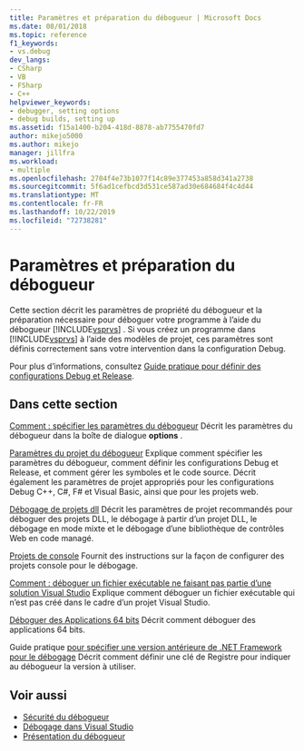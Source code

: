 ```yaml
---
title: Paramètres et préparation du débogueur | Microsoft Docs
ms.date: 08/01/2018
ms.topic: reference
f1_keywords:
- vs.debug
dev_langs:
- CSharp
- VB
- FSharp
- C++
helpviewer_keywords:
- debugger, setting options
- debug builds, setting up
ms.assetid: f15a1400-b204-418d-8878-ab7755470fd7
author: mikejo5000
ms.author: mikejo
manager: jillfra
ms.workload:
- multiple
ms.openlocfilehash: 2704f4e73b1077f14c89e377453a858d341a2738
ms.sourcegitcommit: 5f6ad1cefbcd3d531ce587ad30e684684f4c4d44
ms.translationtype: MT
ms.contentlocale: fr-FR
ms.lasthandoff: 10/22/2019
ms.locfileid: "72738281"
---
```

# <a name="debugger-settings-and-preparation"></a>Paramètres et préparation du débogueur
Cette section décrit les paramètres de propriété du débogueur et la préparation nécessaire pour déboguer votre programme à l’aide du débogueur [!INCLUDE[vsprvs](../code-quality/includes/vsprvs_md.md)] . Si vous créez un programme dans [!INCLUDE[vsprvs](../code-quality/includes/vsprvs_md.md)] à l’aide des modèles de projet, ces paramètres sont définis correctement sans votre intervention dans la configuration Debug.

 Pour plus d’informations, consultez [Guide pratique pour définir des configurations Debug et Release](../debugger/how-to-set-debug-and-release-configurations.md).

## <a name="in-this-section"></a>Dans cette section

 [Comment : spécifier les paramètres du débogueur](../debugger/how-to-specify-debugger-settings.md) Décrit les paramètres du débogueur dans la boîte de dialogue **options** .
 
 [Paramètres du projet du débogueur](../debugger/debugger-project-settings.md) Explique comment spécifier les paramètres du débogueur, comment définir les configurations Debug et Release, et comment gérer les symboles et le code source. Décrit également les paramètres de projet appropriés pour les configurations Debug C++, C#, F# et Visual Basic, ainsi que pour les projets web.

 [Débogage de projets dll](../debugger/debugging-dll-projects.md) Décrit les paramètres de projet recommandés pour déboguer des projets DLL, le débogage à partir d’un projet DLL, le débogage en mode mixte et le débogage d’une bibliothèque de contrôles Web en code managé.

 [Projets de console](../debugger/debugging-preparation-console-projects.md) Fournit des instructions sur la façon de configurer des projets console pour le débogage.

 [Comment : déboguer un fichier exécutable ne faisant pas partie d’une solution Visual Studio](../debugger/how-to-debug-an-executable-not-part-of-a-visual-studio-solution.md) Explique comment déboguer un fichier exécutable qui n’est pas créé dans le cadre d’un projet Visual Studio.

 [Déboguer des Applications 64 bits](../debugger/debug-64-bit-applications.md) Décrit comment déboguer des applications 64 bits.

 Guide pratique [pour spécifier une version antérieure de .NET Framework pour le débogage](../debugger/how-to-specify-a-dotnet-framework-version-for-debugging.md) Décrit comment définir une clé de Registre pour indiquer au débogueur la version à utiliser.

## <a name="see-also"></a>Voir aussi
- [Sécurité du débogueur](../debugger/debugger-security.md)
- [Débogage dans Visual Studio](../debugger/index.yml)
- [Présentation du débogueur](../debugger/debugger-feature-tour.md)